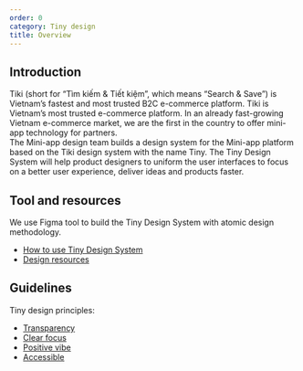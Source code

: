 ```yaml
---
order: 0
category: Tiny design
title: Overview
---
```


## Introduction

Tiki (short for “Tìm kiếm & Tiết kiệm”, which means “Search & Save”) is Vietnam’s fastest and most trusted B2C e-commerce platform. Tiki is Vietnam’s most trusted e-commerce platform. In an already fast-growing Vietnam e-commerce market, we are the first in the country to offer mini-app technology for partners. </br>
The Mini-app design team builds a design system for the Mini-app platform based on the Tiki design system with the name Tiny. The Tiny Design System will help product designers to uniform the user interfaces to focus on a better user experience, deliver ideas and products faster.

## Tool and resources
We use Figma tool to build the Tiny Design System with atomic design methodology.
- [How to use Tiny Design System]()
- [Design resources]()

## Guidelines
Tiny design principles:
- [Transparency]()
- [Clear focus]()
- [Positive vibe]()
- [Accessible]()